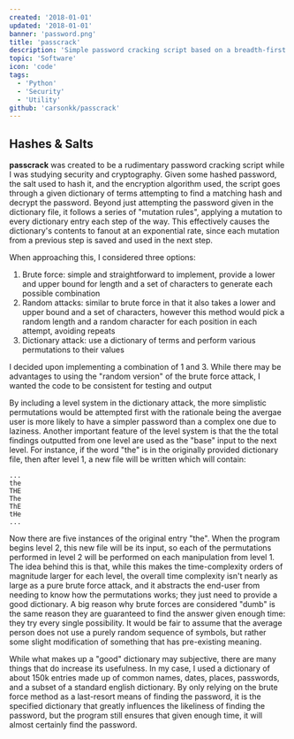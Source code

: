 ```yaml
---
created: '2018-01-01'
updated: '2018-01-01'
banner: 'password.png'
title: 'passcrack'
description: 'Simple password cracking script based on a breadth-first manipulation of a given search dictionary'
topic: 'Software'
icon: 'code'
tags:
  - 'Python'
  - 'Security'
  - 'Utility'
github: 'carsonkk/passcrack'
---
```


## Hashes & Salts

**passcrack** was created to be a rudimentary password cracking script while I was studying security and cryptography. Given some hashed password, the salt used to hash it, and the encryption algorithm used, the script goes through a given dictionary of terms attempting to find a matching hash and decrypt the password. Beyond just attempting the password given in the dictionary file, it follows a series of "mutation rules", applying a mutation to every dictionary entry each step of the way. This effectively causes the dictionary's contents to fanout at an exponential rate, since each mutation from a previous step is saved and used in the next step.

When approaching this, I considered three options:

1) Brute force: simple and straightforward to implement, provide a lower and upper bound for length and a set of characters to generate each possible combination
2) Random attacks: similar to brute force in that it also takes a lower and upper bound and a set of characters, however this method would pick a random length and a random character for each position in each attempt, avoiding repeats
3) Dictionary attack: use a dictionary of terms and perform various permutations to their values 

I decided upon implementing a combination of 1 and 3. While there may be advantages to using the "random version" of the brute force attack, I wanted the code to be consistent for testing and output

By including a level system in the dictionary attack, the more simplistic permutations would be attempted first with the rationale being the avergae user is more likely to have a simpler password than a complex one due to laziness. Another important feature of the level system is that the the total findings outputted from one level are used as the "base" input to the next level. For instance, if the word "the" is in the originally provided dictionary file, then after level 1, a new file will be written which will contain:

```text
...
the
THE
The
ThE
tHe
...
```

Now there are five instances of the original entry "the". When the program begins level 2, this new file will be its input, so each of the permutations performed in level 2 will be performed on each manipulation from level 1. The idea behind this is that, while this makes the time-complexity orders of magnitude larger for each level, the overall time complexity isn't nearly as large as a pure brute force attack, and it abstracts the end-user from needing to know how the permutations works; they just need to provide a good dictionary. A big reason why brute forces are considered "dumb" is the same reason they are guaranteed to find the answer given enough time: they try every single possibility. It would be fair to assume that the average person does not use a purely random sequence of symbols, but rather some slight modification of something that has pre-existing meaning.

While what makes up a "good" dictionary may subjective, there are many things that do increase its usefulness. In my case, I used a dictionary of about 150k entries made up of common names, dates, places, passwords, and a subset of a standard english dictionary. By only relying on the brute force method as a last-resort means of finding the password, it is the specified dictionary that greatly influences the likeliness of finding the password, but the program still ensures that given enough time, it will almost certainly find the password.
